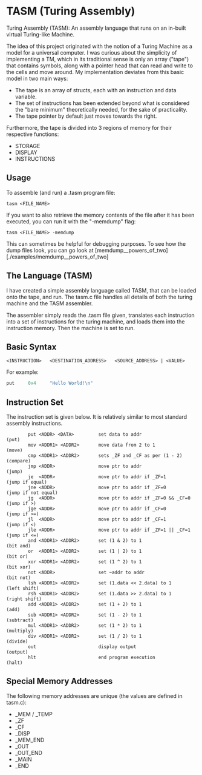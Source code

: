 # TASM (Turing Assembly)

Turing Assembly (TASM): An assembly language that runs on an in-built virtual Turing-like Machine.

The idea of this project originated with the notion of a Turing Machine as a model for a universal
computer. I was curious about the simplicity of implementing a TM, which in its traditional sense
is only an array ("tape") that contains symbols, along with a pointer head that can read and write
to the cells and move around. My implementation deviates from this basic model in two main ways:

- The tape is an array of structs, each with an instruction and data variable.
- The set of instructions has been extended beyond what is considered the "bare minimum" theoretically needed, for the sake of practicality.
- The tape pointer by default just moves towards the right. 

Furthermore, the tape is divided into 3 regions of memory for their respective functions:

- STORAGE
- DISPLAY
- INSTRUCTIONS

## Usage

To assemble (and run) a .tasm program file:

```
tasm <FILE_NAME>
```

If you want to also retrieve the memory contents of the file after it has been executed,
you can run it with the "-memdump" flag:

```
tasm <FILE_NAME> -memdump
```

This can sometimes be helpful for debugging purposes. To see how the dump files look, you
can go look at [memdump__powers_of_two][./examples/memdump__powers_of_two]

## The Language (TASM)

I have created a simple assembly language called TASM, that can be loaded onto the tape, and run.
The tasm.c file handles all details of both the turing machine and the TASM assembler.

The assembler simply reads the .tasm file given, translates each instruction into a set of
instructions for the turing machine, and loads them into the instruction memory. Then the machine
is set to run.

## Basic Syntax

```
<INSTRUCTION>	<DESTINATION_ADDRESS>	<SOURCE_ADDRESS> | <VALUE>
```

For example:

```asm
put		0x4 	"Hello World!\n"
```

## Instruction Set

The instruction set is given below. It is relatively similar to most standard assembly instructions.

```
	    put <ADDR> <DATA>         set data to addr                    (put)
    	mov <ADDR1> <ADDR2>       move data from 2 to 1               (move)
    	cmp <ADDR1> <ADDR2>       sets _ZF and _CF as per (1 - 2)     (compare)
    	jmp <ADDR>                move ptr to addr                    (jump)
    	je  <ADDR>                move ptr to addr if _ZF=1           (jump if equal)
    	jne <ADDR>                move ptr to addr if _ZF=0           (jump if not equal)
    	jg  <ADDR>                move ptr to addr if _ZF=0 && _CF=0  (jump if >)
    	jge <ADDR>                move ptr to addr if _CF=0           (jump if >=)
    	jl  <ADDR>                move ptr to addr if _CF=1           (jump if <)
    	jle <ADDR>                move ptr to addr if _ZF=1 || _CF=1  (jump if <=)
    	and <ADDR1> <ADDR2>       set (1 & 2) to 1                    (bit and)
    	or  <ADDR1> <ADDR2>       set (1 | 2) to 1                    (bit or)
    	xor <ADDR1> <ADDR2>       set (1 ^ 2) to 1                    (bit xor)
    	not <ADDR>                set ~addr to addr                   (bit not)
    	lsh <ADDR1> <ADDR2>       set (1.data << 2.data) to 1         (left shift)
    	rsh <ADDR1> <ADDR2>       set (1.data >> 2.data) to 1         (right shift)
    	add <ADDR1> <ADDR2>       set (1 + 2) to 1                    (add)
    	sub <ADDR1> <ADDR2>       set (1 - 2) to 1                    (subtract)
    	mul <ADDR1> <ADDR2>       set (1 * 2) to 1                    (multiply)
    	div <ADDR1> <ADDR2>       set (1 / 2) to 1                    (divide)
    	out                       display output                      (output)
    	hlt                       end program execution               (halt)
```

## Special Memory Addresses

The following memory addresses are unique (the values are defined in tasm.c):

- _MEM / _TEMP
- _ZF
- _CF
- _DISP
- _MEM_END
- _OUT
- _OUT_END
- _MAIN
- _END
